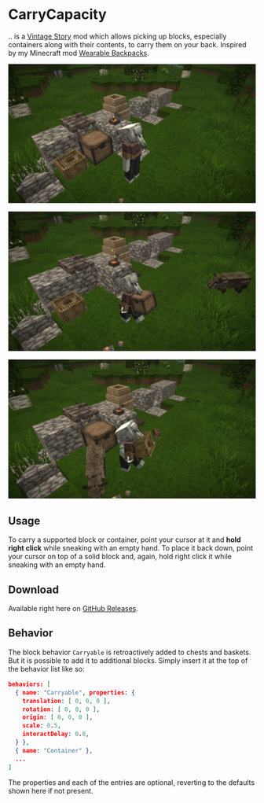 # CarryCapacity

.. is a [Vintage Story][VS] mod which allows picking up blocks, especially
containers along with their contents, to carry them on your back. Inspired by
my Minecraft mod [Wearable Backpacks][WBs].

![Before](docs/before.png)

![Chest](docs/chest.png)

![Basket](docs/basket.png)

## Usage

To carry a supported block or container, point your cursor at it and **hold
right click** while sneaking with an empty hand. To place it back down, point
your cursor on top of a solid block and, again, hold right click it while
sneaking with an empty hand.

## Download

Available right here on [GitHub Releases][DL].

## Behavior

The block behavior `Carryable` is retroactively added to chests and baskets.
But it is possible to add it to additional blocks. Simply insert it at the
top of the behavior list like so:

```json
behaviors: [
  { name: "Carryable", properties: {
    translation: [ 0, 0, 0 ],
    rotation: [ 0, 0, 0 ],
    origin: [ 0, 0, 0 ],
    scale: 0.5,
    interactDelay: 0.8,
  } },
  { name: "Container" },
  ...
]
```

The properties and each of the entries are optional, reverting to the
defaults shown here if not present.

[VS]: https://www.vintagestory.at/
[WBs]: https://github.com/copygirl/WearableBackpacks
[DL]: https://github.com/copygirl/CarryCapacity/releases

